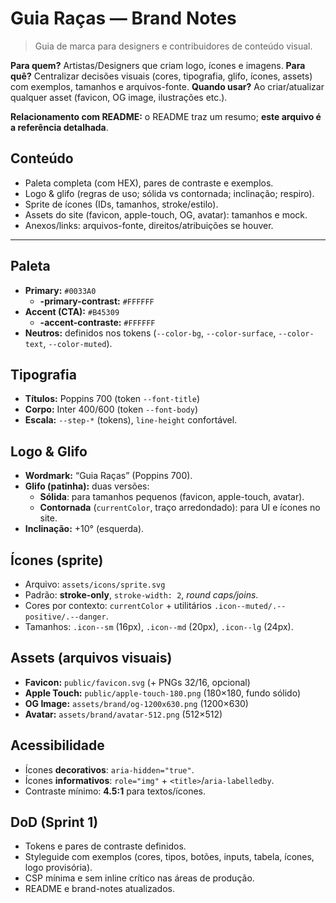 # Guia Raças — Brand Notes

> Guia de marca para designers e contribuidores de conteúdo visual.

**Para quem?** Artistas/Designers que criam logo, ícones e imagens.
**Para quê?** Centralizar decisões visuais (cores, tipografia, glifo, ícones, assets) com exemplos, tamanhos e arquivos-fonte.
**Quando usar?** Ao criar/atualizar qualquer asset (favicon, OG image, ilustrações etc.).

**Relacionamento com README:** o README traz um resumo; **este arquivo é a referência detalhada**.

## Conteúdo

- Paleta completa (com HEX), pares de contraste e exemplos.
- Logo & glifo (regras de uso; sólida vs contornada; inclinação; respiro).
- Sprite de ícones (IDs, tamanhos, stroke/estilo).
- Assets do site (favicon, apple-touch, OG, avatar): tamanhos e mock.
- Anexos/links: arquivos-fonte, direitos/atribuições se houver.

---

## Paleta

- **Primary:** `#0033A0`
  - **-primary-contrast:** `#FFFFFF`
- **Accent (CTA):** `#B45309`
  - **-accent-contraste:** `#FFFFFF`
- **Neutros:** definidos nos tokens (`--color-bg`, `--color-surface`, `--color-text`, `--color-muted`).

## Tipografia

- **Títulos:** Poppins 700 (token `--font-title`)
- **Corpo:** Inter 400/600 (token `--font-body`)
- **Escala:** `--step-*` (tokens), `line-height` confortável.

## Logo & Glifo

- **Wordmark:** “Guia Raças” (Poppins 700).
- **Glifo (patinha):** duas versões:
  - **Sólida**: para tamanhos pequenos (favicon, apple-touch, avatar).
  - **Contornada** (`currentColor`, traço arredondado): para UI e ícones no site.
- **Inclinação:** +10° (esquerda).

## Ícones (sprite)

- Arquivo: `assets/icons/sprite.svg`
- Padrão: **stroke-only**, `stroke-width: 2`, _round caps/joins_.
- Cores por contexto: `currentColor` + utilitários `.icon--muted/.--positive/.--danger`.
- Tamanhos: `.icon--sm` (16px), `.icon--md` (20px), `.icon--lg` (24px).

## Assets (arquivos visuais)

- **Favicon:** `public/favicon.svg` (+ PNGs 32/16, opcional)
- **Apple Touch:** `public/apple-touch-180.png` (180×180, fundo sólido)
- **OG Image:** `assets/brand/og-1200x630.png` (1200×630)
- **Avatar:** `assets/brand/avatar-512.png` (512×512)

## Acessibilidade

- Ícones **decorativos**: `aria-hidden="true"`.
- Ícones **informativos**: `role="img"` + `<title>`/`aria-labelledby`.
- Contraste mínimo: **4.5:1** para textos/ícones.

## DoD (Sprint 1)

- Tokens e pares de contraste definidos.
- Styleguide com exemplos (cores, tipos, botões, inputs, tabela, ícones, logo provisória).
- CSP mínima e sem inline crítico nas áreas de produção.
- README e brand-notes atualizados.
